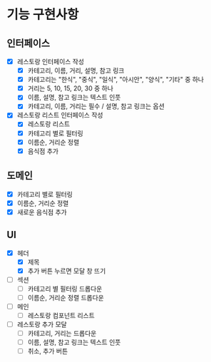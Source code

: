 # 기능 구현사항

## 인터페이스

- [x] 레스토랑 인터페이스 작성
  - [x] 카테고리, 이름, 거리, 설명, 참고 링크
  - [x] 카테고리는 "한식", "중식", "일식", "아시안", "양식", "기타" 중 하나
  - [x] 거리는 5, 10, 15, 20, 30 중 하나
  - [x] 이름, 설명, 참고 링크는 텍스트 인풋
  - [x] 카테고리, 이름, 거리는 필수 / 설명, 참고 링크는 옵션
- [x] 레스토랑 리스트 인터페이스 작성
  - [x] 레스토랑 리스트
  - [x] 카테고리 별로 필터링
  - [x] 이름순, 거리순 정렬
  - [x] 음식점 추가

## 도메인

- [x] 카테고리 별로 필터링
- [x] 이름순, 거리순 정렬
- [x] 새로운 음식점 추가

## UI

- [x] 헤더
  - [x] 제목
  - [x] 추가 버튼 누르면 모달 창 뜨기
- [ ] 섹션
  - [ ] 카테고리 별 필터링 드롭다운
  - [ ] 이름순, 거리순 정렬 드롭다운
- [ ] 메인
  - [ ] 레스토랑 컴포넌트 리스트
- [ ] 레스토랑 추가 모달
  - [ ] 카테고리, 거리는 드롭다운
  - [ ] 이름, 설명, 참고 링크는 텍스트 인풋
  - [ ] 취소, 추가 버튼
